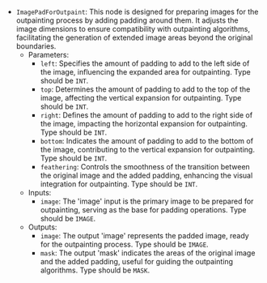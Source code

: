 - `ImagePadForOutpaint`: This node is designed for preparing images for the outpainting process by adding padding around them. It adjusts the image dimensions to ensure compatibility with outpainting algorithms, facilitating the generation of extended image areas beyond the original boundaries.
    - Parameters:
        - `left`: Specifies the amount of padding to add to the left side of the image, influencing the expanded area for outpainting. Type should be `INT`.
        - `top`: Determines the amount of padding to add to the top of the image, affecting the vertical expansion for outpainting. Type should be `INT`.
        - `right`: Defines the amount of padding to add to the right side of the image, impacting the horizontal expansion for outpainting. Type should be `INT`.
        - `bottom`: Indicates the amount of padding to add to the bottom of the image, contributing to the vertical expansion for outpainting. Type should be `INT`.
        - `feathering`: Controls the smoothness of the transition between the original image and the added padding, enhancing the visual integration for outpainting. Type should be `INT`.
    - Inputs:
        - `image`: The 'image' input is the primary image to be prepared for outpainting, serving as the base for padding operations. Type should be `IMAGE`.
    - Outputs:
        - `image`: The output 'image' represents the padded image, ready for the outpainting process. Type should be `IMAGE`.
        - `mask`: The output 'mask' indicates the areas of the original image and the added padding, useful for guiding the outpainting algorithms. Type should be `MASK`.
